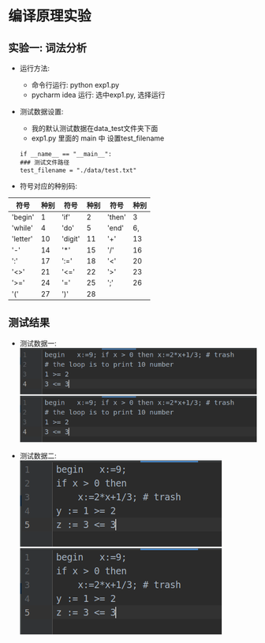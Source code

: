 # 编译原理实验

## 实验一: 词法分析
- 运行方法:
    - 命令行运行: python exp1.py
    - pycharm idea 运行: 选中exp1.py, 选择运行

- 测试数据设置:
    - 我的默认测试数据在data_test文件夹下面
    - exp1.py 里面的 main 中 设置test_filename
    ```
    if __name__ == "__main__":
    ### 测试文件路径
    test_filename = "./data/test.txt"
    ```

- 符号对应的种别码:

符号|种别|符号|种别|符号|种别
----|----|----|----|----|----
'begin'| 1 | 'if'| 2 | 'then'| 3
'while'| 4 | 'do'| 5 | 'end' | 6,
'letter'| 10| 'digit'| 11| '+'| 13
'-'| 14| '*'| 15| '/'| 16
':'| 17| ':='| 18| '<'| 20
'<>'| 21| '<='| 22| '>'| 23
'>='| 24| '='| 25| ';'| 26
'('| 27| ')'| 28

## 测试结果
- 测试数据一:
![Image text](https://github.com/BiggHeadd/CompilationPrinciple/blob/master/pic/test_data_1.png)
![Image text](https://github.com/BiggHeadd/CompilationPrinciple/blob/master/pic/test_data_1.png)

- 测试数据二:
![Image text](https://github.com/BiggHeadd/CompilationPrinciple/blob/master/pic/test_data_2.png)
![Image text](https://github.com/BiggHeadd/CompilationPrinciple/blob/master/pic/test_data_2.png)
